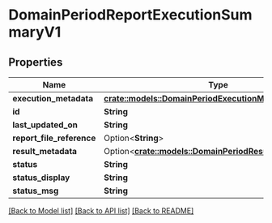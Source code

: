 # DomainPeriodReportExecutionSummaryV1

## Properties

Name | Type | Description | Notes
------------ | ------------- | ------------- | -------------
**execution_metadata** | [**crate::models::DomainPeriodExecutionMetadataSummary**](domain.ExecutionMetadataSummary.md) |  |
**id** | **String** |  |
**last_updated_on** | **String** |  |
**report_file_reference** | Option<**String**> |  | [optional]
**result_metadata** | Option<[**crate::models::DomainPeriodResultMetadata**](domain.ResultMetadata.md)> |  | [optional]
**status** | **String** |  |
**status_display** | **String** |  |
**status_msg** | **String** |  |

[[Back to Model list]](./README.md#documentation-for-models) [[Back to API list]](./README.md#documentation-for-api-endpoints) [[Back to README]](../README.md)
